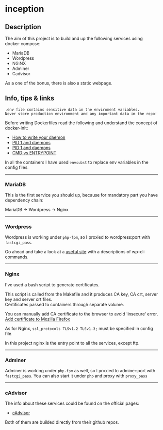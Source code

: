 # inception

## Description

The aim of this project is to build and up the following services using docker-compose:
- MariaDB
- Wordpress
- NGiNX
- Adminer
- Cadvisor

As a one of the bonus, there is also a static webpage.

## Info, tips & links

```
.env file contains sensitive data in the enviroment variables.
Never store production environment and any important data in the repo!
```

Before writing Dockerfiles read the following and understand the concept of docker-init:
- [How to write your daemon](http://www.netzmafia.de/skripten/unix/linux-daemon-howto.html)
- [PID 1 and daemons](https://it-lux.ru/docker-entrypoint-pid-1/#1-%D0%BE%D1%81%D0%BD%D0%BE%D0%B2%D1%8B-entrypoint-ampamp-cmd)
- [PID 1 and daemons](https://medium.com/hackernoon/my-process-became-pid-1-and-now-signals-behave-strangely-b05c52cc551c)
- [CMD vs ENTRYPOINT](https://habr.com/ru/company/southbridge/blog/329138/)

In all the containers I have used `envsubst` to replace env variables in the config files.

<hr>

### MariaDB
This is the first service you should up, because for mandatory part you have dependency chain:

MariaDB -> Wordpress -> Nginx


<hr>

### Wordpress

Wordpress is working under `php-fpm`, so I proxied to wordpress:port with `fastcgi_pass`.

Go ahead and take a look at a [useful site](https://wp-kama.ru/handbook/wp-cli) with a descriptions of wp-cli commands.

<hr>

### Nginx

I've used a bash script to generate certificates.

This script is called from the Makefile and it produces CA key, CA crt, server key and server crt files. <br>
Certificates passed to containers through separate volume.

You can manually add CA certificate to the browser to avoid 'insecure' error.
[Add certificate to Mozilla Firefox](https://docs.vmware.com/en/VMware-Adapter-for-SAP-Landscape-Management/2.1.0/Installation-and-Administration-Guide-for-VLA-Administrators/GUID-0CED691F-79D3-43A4-B90D-CD97650C13A0.html)

As for Nginx, `ssl_protocols TLSv1.2 TLSv1.3;` must be specified in config file.

In this project nginx is the entry point to all the services, except ftp.

<hr>

### Adminer

Adminer is working under `php-fpm` as well, so I proxied to adminer:port with `fastcgi_pass`.
You can also start it under `php` and proxy with `proxy_pass` 



<hr>

### cAdvisor

The info about these services could be found on the official pages:
- [cAdvisor](https://github.com/google/cadvisor)

Both of them are builded directly from their github repos.
